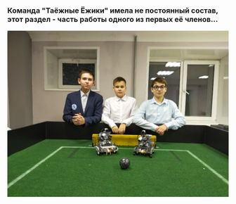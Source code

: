 ### Команда "Таёжные Ёжики" имела не постоянный состав, этот раздел - часть работы одного из первых её членов...  
![Фото команды](https://github.com/Grin2020/TE2022/raw/main/WorksBeslnGetagazov/foto.jpg)
